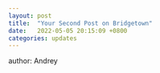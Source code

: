 ```yaml
---
layout: post
title:  "Your Second Post on Bridgetown"
date:   2022-05-05 20:15:09 +0800
categories: updates
---
```

author: Andrey